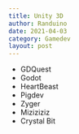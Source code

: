 ```yaml
---
title: Unity 3D
author: Randuino
date: 2021-04-03
category: Gamedev
layout: post
---
```


- GDQuest
- Godot
- HeartBeast
- Pigdev
- Zyger
- Miziziziz
- Crystal Bit